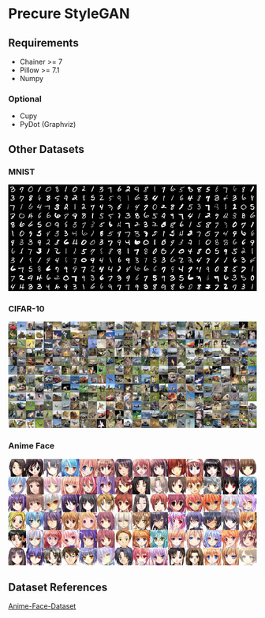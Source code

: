 # Precure StyleGAN

## Requirements

- Chainer >= 7
- Pillow >= 7.1
- Numpy

### Optional

- Cupy
- PyDot (Graphviz)

## Other Datasets

### MNIST

![MNIST](examples/mnist.png)

### CIFAR-10

![CIFAR-10](examples/cifar-10.png)

### Anime Face

![Anime Face](examples/anime.png)

## Dataset References

[Anime-Face-Dataset](https://github.com/Mckinsey666/Anime-Face-Dataset)
